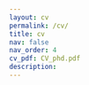 ```yaml
---
layout: cv
permalink: /cv/
title: cv
nav: false
nav_order: 4
cv_pdf: CV_phd.pdf
description:
---
```

